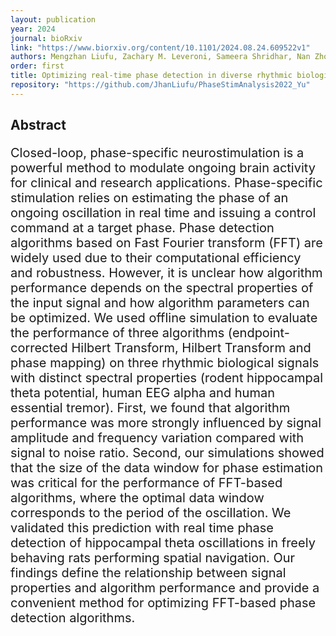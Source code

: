 ```yaml
---
layout: publication
year: 2024
journal: bioRxiv
link: "https://www.biorxiv.org/content/10.1101/2024.08.24.609522v1"
authors: Mengzhan Liufu, Zachary M. Leveroni, Sameera Shridhar, Nan Zhou, Jai Y. Yu#
order: first
title: Optimizing real-time phase detection in diverse rhythmic biological signals for phase-specific neuromodulation
repository: "https://github.com/JhanLiufu/PhaseStimAnalysis2022_Yu"
---
```

## Abstract 
<div style="font-size: 20px;">
    <p>
    Closed-loop, phase-specific neurostimulation is a powerful method to modulate ongoing brain activity for clinical and research applications. Phase-specific stimulation relies on estimating the phase of an ongoing oscillation in real time and issuing a control command at a target phase. Phase detection algorithms based on Fast Fourier transform (FFT) are widely used due to their computational efficiency and robustness. However, it is unclear how algorithm performance depends on the spectral properties of the input signal and how algorithm parameters can be optimized. We used offline simulation to evaluate the performance of three algorithms (endpoint-corrected Hilbert Transform, Hilbert Transform and phase mapping) on three rhythmic biological signals with distinct spectral properties (rodent hippocampal theta potential, human EEG alpha and human essential tremor). First, we found that algorithm performance was more strongly influenced by signal amplitude and frequency variation compared with signal to noise ratio. Second, our simulations showed that the size of the data window for phase estimation was critical for the performance of FFT-based algorithms, where the optimal data window corresponds to the period of the oscillation. We validated this prediction with real time phase detection of hippocampal theta oscillations in freely behaving rats performing spatial navigation. Our findings define the relationship between signal properties and algorithm performance and provide a convenient method for optimizing FFT-based phase detection algorithms.
    </p>
</div>
